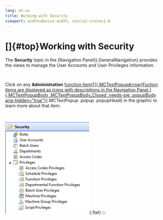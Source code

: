 ```yaml
---
lang: en-us
title: Working with Security
viewport: width=device-width, initial-scale=1.0
---
```


#  []{#top}Working with Security 
The **Security** topic in the [Navigation Panel]{.GeneralNavigation} provides the views to manage the User Accounts and User Privileges
information.

 

Click on any **Administration** [function item[[]{.MCTextPopupArrow}Fuction items are displayed as icons with
descriptions in the Navigation Panel.]{.MCTextPopupBody
.MCTextPopupBody_Closed .needs-pie .popupBody
aria-hidden="true"}](javascript:void(0)){.MCTextPopup .popup .popupHead}
in the graphic to learn more about that item.

 

![Security Topic](../../../Resources/Images/EM/EMsecuritymenu.png "Security Topic"){.flat}
:::

 

